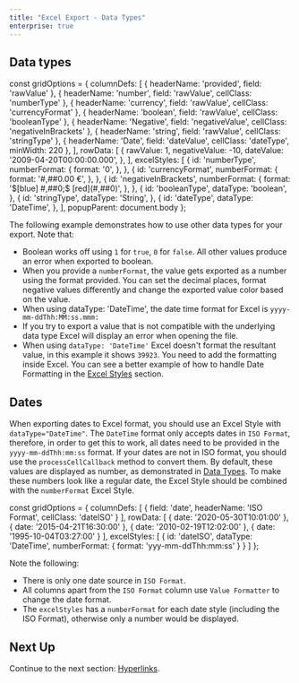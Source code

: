 ```yaml
---
title: "Excel Export - Data Types"
enterprise: true
---
```


## Data types

<snippet>
const gridOptions = {
    columnDefs: [
        { headerName: 'provided', field: 'rawValue' },
        { headerName: 'number', field: 'rawValue', cellClass: 'numberType' },
        { headerName: 'currency', field: 'rawValue', cellClass: 'currencyFormat' },
        { headerName: 'boolean', field: 'rawValue', cellClass: 'booleanType' },
        { headerName: 'Negative', field: 'negativeValue', cellClass: 'negativeInBrackets' },
        { headerName: 'string', field: 'rawValue', cellClass: 'stringType' },
        { headerName: 'Date', field: 'dateValue', cellClass: 'dateType', minWidth: 220 },
    ], 
    rowData: [
        {
            rawValue: 1,
            negativeValue: -10,
            dateValue: '2009-04-20T00:00:00.000',
        },
    ],
    excelStyles: [
        {
            id: 'numberType',
            numberFormat: {
                format: '0',
            },
        },
        {
            id: 'currencyFormat',
            numberFormat: {
                format: '#,##0.00 €',
            },
        },
        {
            id: 'negativeInBrackets',
            numberFormat: {
                format: '$[blue] #,##0;$ [red](#,##0)',
            },
        },
        {
            id: 'booleanType',
            dataType: 'boolean',
        },
        {
            id: 'stringType',
            dataType: 'String',
        },
        {
            id: 'dateType',
            dataType: 'DateTime',
        },
    ],
    popupParent: document.body
};
</snippet>

The following example demonstrates how to use other data types for your export. Note that:

- Boolean works off using `1` for `true`, `0` for `false`. All other values produce an error when exported to boolean.
- When you provide a `numberFormat`, the value gets exported as a number using the format provided. You can set the decimal places, format negative values differently and change the exported value color based on the value.
- When using dataType: 'DateTime', the date time format for Excel is `yyyy-mm-ddThh:MM:ss.mmm:`
- If you try to export a value that is not compatible with the underlying data type Excel will display an error when opening the file.
- When using `dataType: 'DateTime'` Excel doesn't format the resultant value, in this example it shows `39923`. You need to add the formatting inside Excel. You can see a better example of how to handle Date Formatting in the [Excel Styles](/excel-export-styles/) section.

<grid-example title='Excel Data Types' name='excel-export-data-types' type='generated' options='{ "enterprise": true, "exampleHeight": 200 }'></grid-example>

## Dates
When exporting dates to Excel format, you should use an Excel Style with `dataType="DateTime"`. The `DateTime` format only accepts dates in `ISO Format`, therefore, in order to get this to work, all dates need to be provided in the `yyyy-mm-ddThh:mm:ss` format. If your dates are not in ISO format, you should use the `processCellCallback` method to convert them. By default, these values are displayed as number, as demonstrated in [Data Types](/excel-export/#example-data-types). To make these numbers look like a regular date, the Excel Style should be combined with the `numberFormat` Excel Style.


<snippet>
const gridOptions = {
    columnDefs: [
        {
            field: 'date',
            headerName: 'ISO Format',
            cellClass: 'dateISO'
        }
    ], 
    rowData: [
        { date: '2020-05-30T10:01:00' },
        { date: '2015-04-21T16:30:00' },
        { date: '2010-02-19T12:02:00' },
        { date: '1995-10-04T03:27:00' }
    ],
    excelStyles: [
        {
            id: 'dateISO',
            dataType: 'DateTime',
            numberFormat: {
                format: 'yyy-mm-ddThh:mm:ss'
            }
        }
    ]
};
</snippet>


Note the following:

- There is only one date source in `ISO Format`.
- All columns apart from the `ISO Format` column use `Value Formatter` to change the date format.
- The `excelStyles` has a `numberFormat` for each date style (including the ISO Format), otherwise only a number would be displayed.

<grid-example title='Excel Export - Styling Dates' name='excel-export-dates' type='generated' options='{ "enterprise": true }'></grid-example>

## Next Up

Continue to the next section: [Hyperlinks](../excel-export-hyperlinks/).